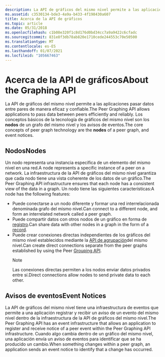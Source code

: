 ```yaml
---
description: La API de gráficos del mismo nivel permite a las aplicaciones pasar datos entre pares de manera eficaz y confiable. Los conceptos básicos de la tecnología de gráficos del mismo nivel son los nodos de un grafo del mismo nivel y los avisos de eventos.
ms.assetid: c3530134-bde3-4a9a-b433-4f198430a607
title: Acerca de la API de gráficos
ms.topic: article
ms.date: 05/31/2018
ms.openlocfilehash: c1b08e320f1c8d176d0bd34cc7a9a9422c6cfadc
ms.sourcegitcommit: 831e8f3db78ab820e1710cede244553c70e50500
ms.translationtype: MT
ms.contentlocale: es-ES
ms.lasthandoff: 01/07/2021
ms.locfileid: "105667463"
---
```

# <a name="about-the-graphing-api"></a><span data-ttu-id="9d1bd-104">Acerca de la API de gráficos</span><span class="sxs-lookup"><span data-stu-id="9d1bd-104">About the Graphing API</span></span>

<span data-ttu-id="9d1bd-105">La API de gráficos del mismo nivel permite a las aplicaciones pasar datos entre pares de manera eficaz y confiable.</span><span class="sxs-lookup"><span data-stu-id="9d1bd-105">The Peer Graphing API allows applications to pass data between peers efficiently and reliably.</span></span> <span data-ttu-id="9d1bd-106">Los conceptos básicos de la tecnología de gráficos del mismo nivel son los **nodos** de un grafo del mismo nivel y los avisos de eventos.</span><span class="sxs-lookup"><span data-stu-id="9d1bd-106">The core concepts of peer graph technology are the **nodes** of a peer graph, and event notices.</span></span>

## <a name="nodes"></a><span data-ttu-id="9d1bd-107">Nodos</span><span class="sxs-lookup"><span data-stu-id="9d1bd-107">Nodes</span></span>

<span data-ttu-id="9d1bd-108">Un nodo representa una instancia específica de un elemento del mismo nivel en una red.</span><span class="sxs-lookup"><span data-stu-id="9d1bd-108">A node represents a specific instance of a peer on a network.</span></span> <span data-ttu-id="9d1bd-109">La infraestructura de la API de gráficos del mismo nivel garantiza que cada nodo tiene una vista coherente de los datos de un gráfico.</span><span class="sxs-lookup"><span data-stu-id="9d1bd-109">The Peer Graphing API infrastructure ensures that each node has a consistent view of the data in a graph.</span></span> <span data-ttu-id="9d1bd-110">Un nodo tiene las siguientes características:</span><span class="sxs-lookup"><span data-stu-id="9d1bd-110">A node has the following features:</span></span>

-   <span data-ttu-id="9d1bd-111">Puede conectarse a un nodo diferente y formar una red interrelacionada denominada grafo del mismo nivel.</span><span class="sxs-lookup"><span data-stu-id="9d1bd-111">Can connect to a different node, and form an interrelated network called a peer graph.</span></span>
-   <span data-ttu-id="9d1bd-112">Puede compartir datos con otros nodos de un gráfico en forma de [registro](records.md).</span><span class="sxs-lookup"><span data-stu-id="9d1bd-112">Can share data with other nodes in a graph in the form of a [record](records.md).</span></span>
-   <span data-ttu-id="9d1bd-113">Puede crear conexiones directas independientes de los gráficos del mismo nivel establecidos mediante la [API de agrupación](about-the-grouping-api.md)del mismo nivel.</span><span class="sxs-lookup"><span data-stu-id="9d1bd-113">Can create direct connections separate from the peer graphs established by using the Peer [Grouping API](about-the-grouping-api.md).</span></span>
    > [!Note]  
    > <span data-ttu-id="9d1bd-114">Las conexiones directas permiten a los nodos enviar datos privados entre sí.</span><span class="sxs-lookup"><span data-stu-id="9d1bd-114">Direct connections allow nodes to send private data to each other.</span></span>

     

## <a name="event-notices"></a><span data-ttu-id="9d1bd-115">Avisos de eventos</span><span class="sxs-lookup"><span data-stu-id="9d1bd-115">Event Notices</span></span>

<span data-ttu-id="9d1bd-116">La API de gráficos del mismo nivel tiene una infraestructura de eventos que permite a una aplicación registrar y recibir un aviso de un evento del mismo nivel dentro de la infraestructura de la API de gráficos del mismo nivel.</span><span class="sxs-lookup"><span data-stu-id="9d1bd-116">The Peer Graphing API has an event infrastructure that allows an application to register and receive notice of a peer event within the Peer Graphing API infrastructure.</span></span> <span data-ttu-id="9d1bd-117">Cuando algo cambia dentro de un gráfico del mismo nivel, una aplicación envía un aviso de eventos para identificar que se ha producido un cambio.</span><span class="sxs-lookup"><span data-stu-id="9d1bd-117">When something changes within a peer graph, an application sends an event notice to identify that a change has occurred.</span></span>

 

 



